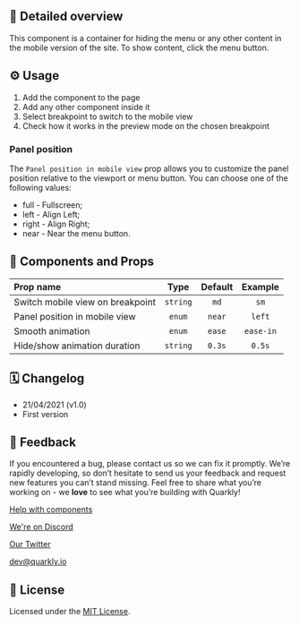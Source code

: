 ## 📖 Detailed overview

This component is a container for hiding the menu or any other content in the mobile version of the site. To show content, click the menu button.

## ⚙️ Usage

1.  Add the component to the page
2.  Add any other component inside it
3.  Select breakpoint to switch to the mobile view
4.  Check how it works in the preview mode on the chosen breakpoint

### Panel position

The `Panel position in mobile view` prop allows you to customize the panel position relative to the viewport or menu button. You can choose one of the following values:

-   full - Fullscreen;
-   left - Align Left;
-   right - Align Right;
-   near - Near the menu button.

## 🧩 Components and Props

| Prop name                        |   Type   | Default |  Example  |
| :------------------------------- | :------: | :-----: | :-------: |
| Switch mobile view on breakpoint | `string` |  `md`   |   `sm`    |
| Panel position in mobile view    |  `enum`  | `near`  |  `left`   |
| Smooth animation                 |  `enum`  | `ease`  | `ease-in` |
| Hide/show animation duration     | `string` | `0.3s`  |  `0.5s`   |

## 🗓 Changelog

-   21/04/2021 (v1.0)
-   First version

## 📮 Feedback

If you encountered a bug, please contact us so we can fix it promptly. We’re rapidly developing, so don’t hesitate to send us your feedback and request new features you can’t stand missing. Feel free to share what you’re working on - we **love** to see what you’re building with Quarkly!

[Help with components](https://community.quarkly.io/c/requests/11)

[We're on Discord](https://discord.gg/SuF9vCMJGW)

[Our Twitter](https://twitter.com/quarklyapp)

[dev@quarkly.io](mailto:dev@quarkly.io)

## 📝 License

Licensed under the [MIT License](https://raw.githubusercontent.com/quarkly/community-kit/master/LICENSE).
